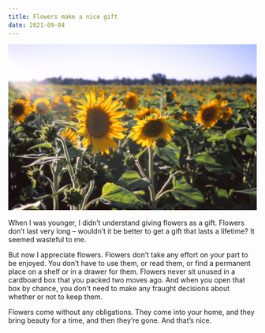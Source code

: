 ```yaml
---
title: Flowers make a nice gift
date: 2021-09-04
---
```


![photograph of sunflowers](blog/flowers-make-a-nice-gift/sunflowers.jpg)

When I was younger, I didn’t understand giving flowers as a gift. Flowers don’t last very long – wouldn’t it be better to get a gift that lasts a lifetime? It seemed wasteful to me.

But now I appreciate flowers. Flowers don’t take any effort on your part to be enjoyed. You don’t have to use them, or read them, or find a permanent place on a shelf or in a drawer for them. Flowers never sit unused in a cardboard box that you packed two moves ago. And when you open that box by chance, you don't need to make any fraught decisions about whether or not to keep them.

Flowers come without any obligations. They come into your home, and they bring beauty for a time, and then they’re gone. And that’s nice.
